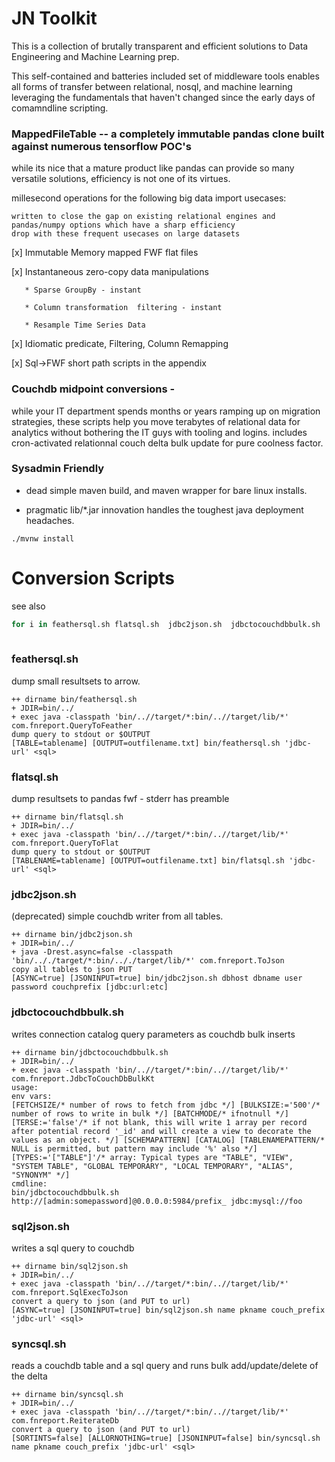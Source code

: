 # JN Toolkit

This is a collection of brutally transparent and efficient solutions to Data Engineering and Machine Learning prep.

This self-contained and batteries included set of middleware tools enables all forms of transfer between relational,
 nosql, and machine learning leveraging the fundamentals that haven't changed since the early days of comamndline 
 scripting.


### MappedFileTable -- a completely immutable pandas clone built against numerous tensorflow POC's 

while its nice that a mature product like pandas can provide so many versatile solutions, efficiency is not one 
of its virtues. 

millesecond operations for the following big data import usecases:

    written to close the gap on existing relational engines and pandas/numpy options which have a sharp efficiency 
    drop with these frequent usecases on large datasets

 [x]  Immutable Memory mapped FWF flat files 
 
 [x]  Instantaneous zero-copy data manipulations
 
       * Sparse GroupBy - instant 
       
       * Column transformation  filtering - instant
       
       * Resample Time Series Data
       
       
       
 [x]  Idiomatic predicate, Filtering, Column Remapping 
 
 [x]  Sql->FWF short path scripts in the appendix 
    

### Couchdb midpoint conversions - 
  while your IT department spends months or years ramping up on migration strategies, these scripts help you move
   terabytes of relational data for analytics without bothering the IT guys with tooling and logins.  includes 
   cron-activated relationnal couch delta bulk update for pure coolness factor.
   
 
### Sysadmin Friendly 
 
 * dead simple maven build, and maven wrapper for bare linux installs. 

 * pragmatic lib/*.jar innovation handles the toughest java deployment headaches.


`./mvnw install`
  
 
# Conversion Scripts
see also 
```bash
for i in feathersql.sh flatsql.sh  jdbc2json.sh  jdbctocouchdbbulk.sh  sql2json.sh syncsql.sh;  do echo '###' $i ;echo ;echo '```';bin/$i 2>&1 |while read;do  echo $REPLY  ;done; echo '```';echo;done
 
```

### feathersql.sh

dump small resultsets to arrow.

```
++ dirname bin/feathersql.sh
+ JDIR=bin/../
+ exec java -classpath 'bin/..//target/*:bin/..//target/lib/*' com.fnreport.QueryToFeather
dump query to stdout or $OUTPUT
[TABLE=tablename] [OUTPUT=outfilename.txt] bin/feathersql.sh 'jdbc-url' <sql>
```

### flatsql.sh

dump resultsets to pandas fwf - stderr has preamble

```
++ dirname bin/flatsql.sh
+ JDIR=bin/../
+ exec java -classpath 'bin/..//target/*:bin/..//target/lib/*' com.fnreport.QueryToFlat
dump query to stdout or $OUTPUT
[TABLENAME=tablename] [OUTPUT=outfilename.txt] bin/flatsql.sh 'jdbc-url' <sql>
```

### jdbc2json.sh

(deprecated) simple couchdb writer from all tables.

```
++ dirname bin/jdbc2json.sh
+ JDIR=bin/../
+ java -Drest.async=false -classpath 'bin/.././target/*:bin/.././target/lib/*' com.fnreport.ToJson
copy all tables to json PUT
[ASYNC=true] [JSONINPUT=true] bin/jdbc2json.sh dbhost dbname user password couchprefix [jdbc:url:etc]
```

### jdbctocouchdbbulk.sh

writes connection catalog  query parameters as couchdb bulk inserts  

```
++ dirname bin/jdbctocouchdbbulk.sh
+ JDIR=bin/../
+ exec java -classpath 'bin/..//target/*:bin/..//target/lib/*' com.fnreport.JdbcToCouchDbBulkKt
usage:
env vars:
[FETCHSIZE/* number of rows to fetch from jdbc */] [BULKSIZE:='500'/* number of rows to write in bulk */] [BATCHMODE/* ifnotnull */] [TERSE:='false'/* if not blank, this will write 1 array per record after potential record '_id' and will create a view to decorate the values as an object. */] [SCHEMAPATTERN] [CATALOG] [TABLENAMEPATTERN/* NULL is permitted, but pattern may include '%' also */] [TYPES:='["TABLE"]'/* array: Typical types are "TABLE", "VIEW", "SYSTEM TABLE", "GLOBAL TEMPORARY", "LOCAL TEMPORARY", "ALIAS", "SYNONYM" */]
cmdline:
bin/jdbctocouchdbbulk.sh http://[admin:somepassword]@0.0.0.0:5984/prefix_ jdbc:mysql://foo
```

### sql2json.sh

writes a sql query to couchdb

```
++ dirname bin/sql2json.sh
+ JDIR=bin/../
+ exec java -classpath 'bin/..//target/*:bin/..//target/lib/*' com.fnreport.SqlExecToJson
convert a query to json (and PUT to url)
[ASYNC=true] [JSONINPUT=true] bin/sql2json.sh name pkname couch_prefix 'jdbc-url' <sql>
```

### syncsql.sh

reads a couchdb table and a sql query and runs bulk add/update/delete of the delta

```
++ dirname bin/syncsql.sh
+ JDIR=bin/../
+ exec java -classpath 'bin/..//target/*:bin/..//target/lib/*' com.fnreport.ReiterateDb
convert a query to json (and PUT to url)
[SORTINTS=false] [ALLORNOTHING=true] [JSONINPUT=false] bin/syncsql.sh name pkname couch_prefix 'jdbc-url' <sql>
```

 